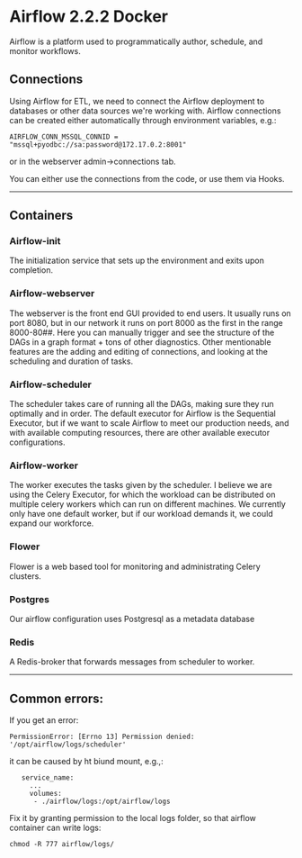 # Airflow 2.2.2 Docker 

Airflow is a platform used to programmatically author, schedule, and monitor workflows.

## Connections
Using Airflow for ETL, we need to connect the Airflow deployment to databases or other data sources we're working with. Airflow connections can be created either automatically through environment variables, e.g.:
```
AIRFLOW_CONN_MSSQL_CONNID = "mssql+pyodbc://sa:password@172.17.0.2:8001"
```
or in the webserver admin->connections tab.

You can either use the connections from the code, or use them via Hooks.

---

## Containers

### Airflow-init
The initialization service that sets up the environment and exits upon completion.

### Airflow-webserver
The webserver is the front end GUI provided to end users. It usually runs on port 8080, but in our network it runs on port 8000 as the first in the range 8000-80##. Here you can manually trigger and see the structure of the DAGs in a graph format + tons of other diagnostics. Other mentionable features are the adding and editing of connections, and looking at the scheduling and duration of tasks.

### Airflow-scheduler
The scheduler takes care of running all the DAGs, making sure they run optimally and in order. The default executor for Airflow is the Sequential Executor, but if we want to scale Airflow to meet our production needs, and with available computing resources, there are other available executor configurations.

### Airflow-worker
The worker executes the tasks given by the scheduler. I believe we are using the Celery Executor, for which the workload can be distributed on multiple celery workers which can run on different machines. We currently only have one default worker, but if our workload demands it, we could expand our workforce.

### Flower
Flower is a web based tool for monitoring and administrating Celery clusters.

### Postgres
Our airflow configuration uses Postgresql as a metadata database

### Redis
A Redis-broker that forwards messages from scheduler to worker.

---

## Common errors:
If you get an error:
```
PermissionError: [Errno 13] Permission denied: '/opt/airflow/logs/scheduler'
```
it can be caused by ht biund mount, e.g.,:
```
   service_name:
     ...
     volumes:
      - ./airflow/logs:/opt/airflow/logs
```
Fix it by granting permission to the local logs folder, so that airflow container can write logs:
```
chmod -R 777 airflow/logs/
```